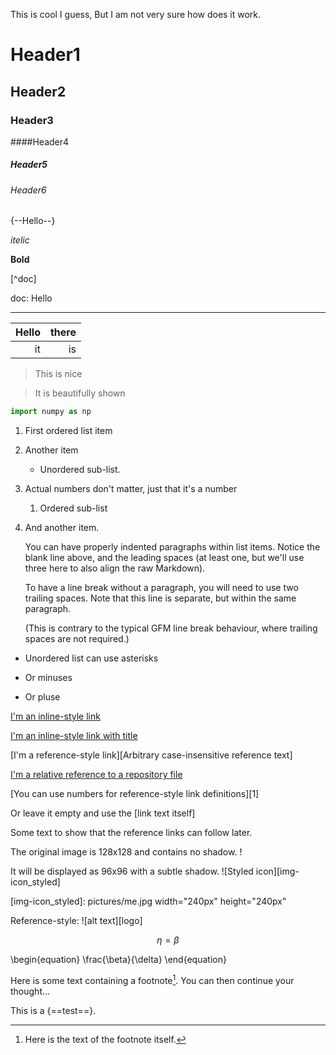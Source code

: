 
This is cool I guess, But I am not very sure how does it work.

# Header1

## Header2

### Header3

####Header4

##### Header5

###### Header6

{--Hello--}

*itelic*

**Bold**

[^doc]

doc: Hello  

---

|Hello|there|
|-----:|---:|
|it|is|


> This is nice 

> It is beautifully shown

```python
import numpy as np
```

1. First ordered list item
2. Another item
    * Unordered sub-list. 
1. Actual numbers don't matter, just that it's a number
    1. Ordered sub-list
4. And another item.

    You can have properly indented paragraphs within list items. Notice the blank line above, and the leading spaces (at least one, but we'll use three here to also align the raw Markdown).

    To have a line break without a paragraph, you will need to use two trailing spaces.
    Note that this line is separate, but within the same paragraph.
    
    (This is contrary to the typical GFM line break behaviour, where trailing spaces are not required.)

* Unordered list can use asterisks
- Or minuses
+ Or pluse




[I'm an inline-style link](https://www.google.com)

[I'm an inline-style link with title](https://www.google.com "Google's Homepage")

[I'm a reference-style link][Arbitrary case-insensitive reference text]

[I'm a relative reference to a repository file](../blob/master/LICENSE)

[You can use numbers for reference-style link definitions][1]

Or leave it empty and use the [link text itself]

Some text to show that the reference links can follow later.

The original image is 128x128 and contains no shadow.
!

It will be displayed as 96x96 with a subtle shadow.
![Styled icon][img-icon_styled]

[img-icon_styled]: pictures/me.jpg width="240px" height="240px"


Reference-style: 
![alt text][logo]

$$
\eta = \beta 
$$

\begin{equation}
\frac{\beta}{\delta}
\end{equation}


Here is some text containing a footnote[^somesamplefootnote]. You can then continue your thought...

[^somesamplefootnote]: Here is the text of the footnote itself.

This is a {==test==}.
